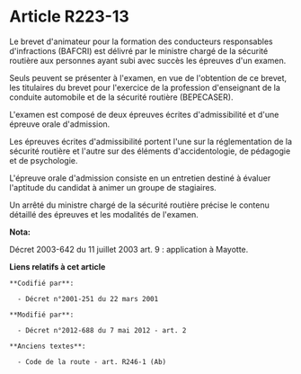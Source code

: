 # Article R223-13

Le brevet d'animateur pour la formation des conducteurs responsables d'infractions (BAFCRI) est délivré par le   ministre
chargé de la sécurité routière aux personnes ayant subi avec succès les épreuves d'un examen. 

Seuls peuvent se présenter à l'examen, en vue de l'obtention de ce brevet, les titulaires du brevet pour l'exercice de la
profession d'enseignant de la conduite automobile et de la sécurité routière (BEPECASER). 

L'examen est composé de deux épreuves écrites d'admissibilité et d'une épreuve orale d'admission. 

Les épreuves écrites d'admissibilité portent l'une sur la réglementation de la sécurité routière et l'autre sur des éléments
d'accidentologie, de pédagogie et de psychologie. 

L'épreuve orale d'admission consiste en un entretien destiné à évaluer l'aptitude du candidat à animer un groupe de
stagiaires. 

Un arrêté du   ministre chargé de la sécurité routière précise le contenu détaillé des épreuves et les modalités de l'examen.

**Nota:**

Décret 2003-642 du 11 juillet 2003 art. 9 : application à Mayotte.

**Liens relatifs à cet article**

	**Codifié par**:

	  - Décret n°2001-251 du 22 mars 2001

	**Modifié par**:

	  - Décret n°2012-688 du 7 mai 2012 - art. 2

	**Anciens textes**:

	  - Code de la route - art. R246-1 (Ab)

